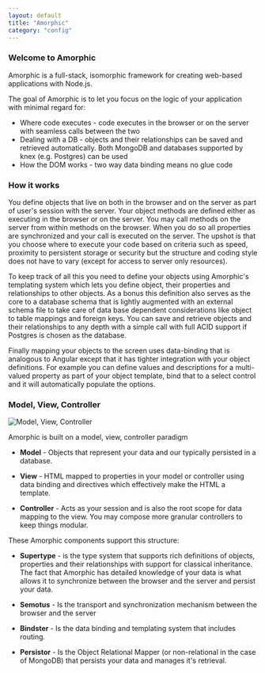 ```yaml
---
layout: default
title: "Amorphic"
category: "config"
---
```


### Welcome to Amorphic

Amorphic is a full-stack, isomorphic framework for creating web-based applications with Node.js.

The goal of Amorphic is to let you focus on the logic of your application with minimal regard for:

* Where code executes - code executes in the browser or on the server with seamless calls between the two
* Dealing with a DB - objects and their relationships can be saved and retrieved automatically. Both MongoDB and databases supported by knex (e.g. Postgres) can be used
* How the DOM works - two way data binding means no glue code

### How it works

You define objects that live on both in the browser and on the server as part of user's session with the server.  Your object methods are defined either as executing in the browser or on the server.  You may call methods on the server from within methods on the browser. When you do so all properties are synchronized and your call is executed on the server. The upshot is that you choose where to execute your code based on criteria such as speed, proximity to persistent storage or security but the structure and coding style does not have to vary (except for access to server only resources).

To keep track of all this you need to define your objects using Amorphic's templating system which lets you define object, their properties and relationships to other objects.  As a bonus this definition also serves as the core to a database schema that is lightly augmented with an external schema file to take care of data base dependent considerations like object to table mappings and foreign keys.  You can save and retrieve objects and their relationships to any depth with a simple call with full ACID support if Postgres is chosen as the database.

Finally mapping your objects to the screen uses data-binding that is analogous to Angular except that it has tighter integration with your object definitions.  For example you can define values and descriptions for a multi-valued property as part of your object template, bind that to a select control and it will automatically populate the options.
### Model, View, Controller

![Model, View, Controller](img/mvc.png)

Amorphic is built on a model, view, controller paradigm

* **Model** - Objects that represent your data and our typically persisted in a database.

* **View** - HTML mapped to properties in your model or controller using data binding and directives which effectively make the HTML a template.

* **Controller** - Acts as your session and is also the root scope for data mapping to the view. You may compose more granular controllers to keep things modular.

These Amorphic components support this structure:

* **Supertype** - is the type system that supports rich definitions of objects, properties and their relationships with support for classical inheritance.  The fact that Amorphic has detailed knowledge of your data is what allows it to synchronize between the browser and the server and persist your data.

* **Semotus** - Is the transport and synchronization mechanism between the browser and the server

* **Bindster** - Is the data binding and templating system that includes routing.

* **Persistor** - Is the Object Relational Mapper (or non-relational in the case of MongoDB) that persists your data and manages it's retrieval.
